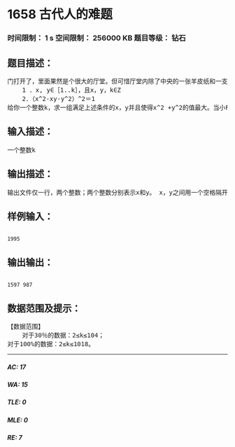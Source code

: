 # 1658 古代人的难题   
### 时间限制： 1 s     空间限制： 256000 KB     题目等级： 钻石  
## 题目描述：  

<pre>
门打开了，里面果然是个很大的厅堂。但可惜厅堂内除了中央的一张羊皮纸和一支精致的石笔，周围几具骼髅外什么也没有。难道这就是王室的遗产？小FF不信，他仔细阅读了羊皮纸上的内容后发现，里面书写的古代人一直没能解出的难题，解除这道题目的人只要将答案用石笔写到这张羊皮纸上就能到达王室的宝藏室了。而当小FF拿起石笔后，刚刚打开的巨石门突然关上了。这时小FF意识到原来那几具骼髅是在他之前到这里的冒险者，恐怕是因为没能破解这道题而困死在这里了。小FF越想越害怕，急忙联系到了你，为了能保命，他甚至愿意和你五五分……看来你不得不再次帮他了。羊皮纸上的问题如下：已知x，y为整数，且满足以下两个条件：
    1 ．x, y∈［1..k］，且x，y，k∈Z
    2．（x^2-xy-y^2）^2＝1
给你一个整数k，求一组满足上述条件的x，y并且使得x^2 +y^2的值最大。当小FF得到答案后，用石笔将答案书写在羊皮纸上，那么就能到达王室的遗产所在地了。
</pre>
  
  
## 输入描述：  

<pre>
一个整数k
</pre>
  
  
## 输出描述：  

<pre>
输出文件仅一行，两个整数；两个整数分别表示x和y。 x，y之间用一个空格隔开。
</pre>
  
  
## 样例输入：  

<pre><code>
1995
</code></pre>
  
  
## 输出输出：  

<pre><code>
1597 987
</code></pre>
  
  
## 数据范围及提示：  

<pre>
【数据范围】
    对于30％的数据：2≤k≤104；
对于100%的数据：2≤k≤1018。
</pre>
  
  
***  

##### AC: 17  
##### WA: 15  
##### TLE: 0  
##### MLE: 0  
##### RE: 7  
